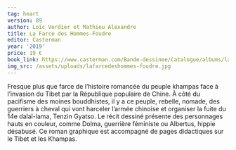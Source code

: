 ```yaml
---
tag: heart
version: 89
author: Loïc Verdier et Mathieu Alexandre
title: La Farce des Hommes-Foudre
editor: Casterman
year: '2019'
price: 19 €
book_link: https://www.casterman.com/Bande-dessinee/Catalogue/albums/la-farce-des-hommes-foudre
img_src: /assets/uploads/lafarcedeshommes-foudre.jpg
---
```

Fresque plus que farce de l’histoire romancée du peuple khampas face à l’invasion du Tibet par la République populaire de Chine. À côté du pacifisme des moines bouddhistes, il y a ce peuple, rebelle, nomade, des guerriers à cheval qui vont harceler l’armée chinoise et organiser la fuite du 14e dalaï-lama, Tenzin Gyatso. Le récit dessiné présente des personnages hauts en couleur, comme Dolma, guerrière féministe ou Albertus, hippie désabusé. Ce roman graphique est accompagné de pages didactiques sur le Tibet et les Khampas.
